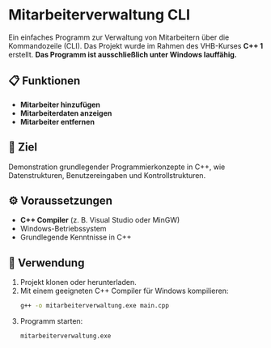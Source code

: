 # Mitarbeiterverwaltung CLI

Ein einfaches Programm zur Verwaltung von Mitarbeitern über die Kommandozeile (CLI). Das Projekt wurde im Rahmen des VHB-Kurses **C++ 1** erstellt. **Das Programm ist ausschließlich unter Windows lauffähig.**

## 📋 Funktionen

- **Mitarbeiter hinzufügen**  
- **Mitarbeiterdaten anzeigen**  
- **Mitarbeiter entfernen**  

## 🚀 Ziel

Demonstration grundlegender Programmierkonzepte in C++, wie Datenstrukturen, Benutzereingaben und Kontrollstrukturen.

## ⚙️ Voraussetzungen

- **C++ Compiler** (z. B. Visual Studio oder MinGW)  
- Windows-Betriebssystem  
- Grundlegende Kenntnisse in C++  

## 📂 Verwendung

1. Projekt klonen oder herunterladen.  
2. Mit einem geeigneten C++ Compiler für Windows kompilieren:  
   ```bash
   g++ -o mitarbeiterverwaltung.exe main.cpp
   ```
3. Programm starten:  
   ```bash
   mitarbeiterverwaltung.exe
   ```

